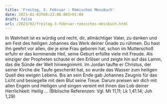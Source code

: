 ```yaml
---
title: 'Freitag, 3. Februar : Römisches Messbuch'
date: 2023-02-03T08:23:00.001+01:00
draft: false
url: /2023/02/freitag-3-februar-romisches-messbuch.html
---
```


In Wahrheit ist es würdig und recht, dir, allmächtiger Vater, zu danken und am Fest des heiligen Johannes das Werk deiner Gnade zu rühmen. Du hast ihn geehrt vor allen, die je eine Frau geboren hat, schon im Mutterschoß erfuhr er das kommende Heil, seine Geburt erfüllte viele mit Freude. Als einziger der Propheten schaute er den Erlöser und zeigte hin auf das Lamm, das die Sünde der Welt hinwegnimmt. Im Jordan taufte er Christus, der seiner Kirche die Taufe geschenkt hat, so wurde das Wasser zum heiligen Quell des ewigen Lebens. Bis an sein Ende gab Johannes Zeugnis für das Licht und besiegelte mit dem Blut seine Treue. Darum preisen wir dich mit allen Engeln und Heiligen und singen vereint mit ihnen das Lob deiner Herrlichkeit: Heilig … (Biblische Referenzen: Vgl. Mt 11,11; Lk 1,41.14; Joh 1,29)